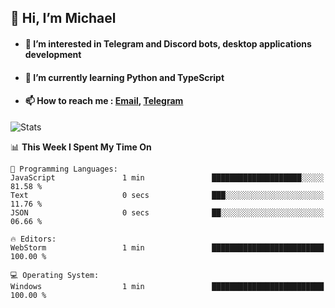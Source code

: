 ## 👋 Hi, I’m Michael
- #### 👀 I’m interested in Telegram and Discord bots, desktop applications development
- #### 🌱 I’m currently learning Python and TypeScript
- #### 📫 How to reach me : [Email](mailto:misha@kurapov.ru), [Telegram](https://t.me/mickr7)

![Stats](https://github-readme-stats.vercel.app/api?username=krpff&show_icons=true&theme=github_dark&hide_border=true&hide=issues&count_private=true&layout=compact)


<!--START_SECTION:waka-->
📊 **This Week I Spent My Time On** 

```text
💬 Programming Languages: 
JavaScript               1 min               ████████████████████░░░░░   81.58 % 
Text                     0 secs              ███░░░░░░░░░░░░░░░░░░░░░░   11.76 % 
JSON                     0 secs              ██░░░░░░░░░░░░░░░░░░░░░░░   06.66 % 

🔥 Editors: 
WebStorm                 1 min               █████████████████████████   100.00 % 

💻 Operating System: 
Windows                  1 min               █████████████████████████   100.00 % 
```


<!--END_SECTION:waka-->
